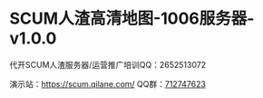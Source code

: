 # SCUM人渣高清地图-1006服务器-v1.0.0

代开SCUM人渣服务器/运营推广培训QQ：2652513072

演示站：https://scum.qilane.com/
QQ群：[712747623](https://jq.qq.com/?_wv=1027&k=eN4ZZ8Qo)